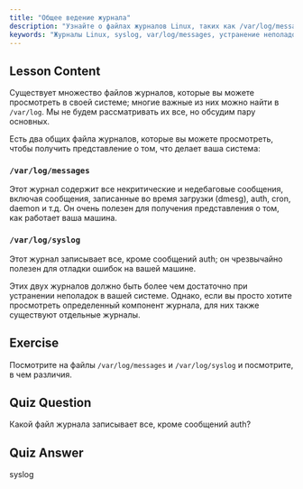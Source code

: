 ```yaml
---
title: "Общее ведение журнала"
description: "Узнайте о файлах журналов Linux, таких как /var/log/messages и syslog. Поймите их различия для эффективного устранения неполадок в системе. Начните свой путь в Linux!"
keywords: "Журналы Linux, syslog, var/log/messages, устранение неполадок Linux, Linux для начинающих, руководство по Linux, системные журналы"
---
```


## Lesson Content

Существует множество файлов журналов, которые вы можете просмотреть в своей системе; многие важные из них можно найти в `/var/log`. Мы не будем рассматривать их все, но обсудим пару основных.

Есть два общих файла журналов, которые вы можете просмотреть, чтобы получить представление о том, что делает ваша система:

### `/var/log/messages`

Этот журнал содержит все некритические и недебаговые сообщения, включая сообщения, записанные во время загрузки (dmesg), auth, cron, daemon и т.д. Он очень полезен для получения представления о том, как работает ваша машина.

### `/var/log/syslog`

Этот журнал записывает все, кроме сообщений auth; он чрезвычайно полезен для отладки ошибок на вашей машине.

Этих двух журналов должно быть более чем достаточно при устранении неполадок в вашей системе. Однако, если вы просто хотите просмотреть определенный компонент журнала, для них также существуют отдельные журналы.

## Exercise

Посмотрите на файлы `/var/log/messages` и `/var/log/syslog` и посмотрите, в чем различия.

## Quiz Question

Какой файл журнала записывает все, кроме сообщений auth?

## Quiz Answer

syslog

